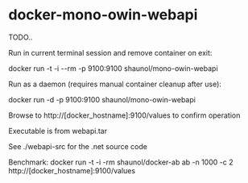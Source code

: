 docker-mono-owin-webapi
=======================

TODO..

Run in current terminal session and remove container on exit:

docker run -t -i --rm -p 9100:9100 shaunol/mono-owin-webapi

Run as a daemon (requires manual container cleanup after use):

docker run -d -p 9100:9100 shaunol/mono-owin-webapi

Browse to http://[docker_hostname]:9100/values to confirm operation

Executable is from webapi.tar

See ./webapi-src for the .net source code

Benchmark:
docker run -t -i -rm shaunol/docker-ab ab -n 1000 -c 2 http://[docker_hostname]:9100/values